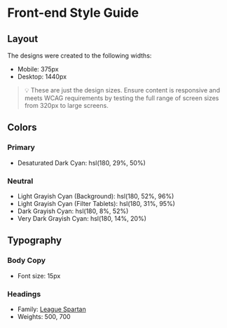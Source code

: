 # Front-end Style Guide

## Layout

The designs were created to the following widths:

-   Mobile: 375px
-   Desktop: 1440px

> 💡 These are just the design sizes. Ensure content is responsive and meets WCAG requirements by testing the full range of screen sizes from 320px to large screens.

## Colors

### Primary

-   Desaturated Dark Cyan: hsl(180, 29%, 50%)

### Neutral

-   Light Grayish Cyan (Background): hsl(180, 52%, 96%)
-   Light Grayish Cyan (Filter Tablets): hsl(180, 31%, 95%)
-   Dark Grayish Cyan: hsl(180, 8%, 52%)
-   Very Dark Grayish Cyan: hsl(180, 14%, 20%)

## Typography

### Body Copy

-   Font size: 15px

### Headings

-   Family: [League Spartan](https://fonts.google.com/specimen/League+Spartan)
-   Weights: 500, 700

